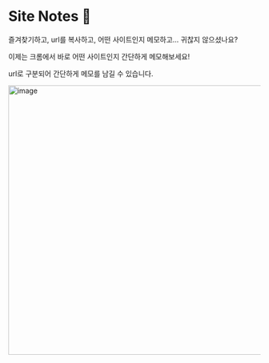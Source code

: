 # Site Notes 🤔

즐겨찾기하고, url를 복사하고, 어떤 사이트인지 메모하고... 귀찮지 않으셨나요?

이제는 크롬에서 바로 어떤 사이트인지 간단하게 메모해보세요!

url로 구분되어 간단하게 메모를 남길 수 있습니다.

<img width="538" alt="image" src="https://github.com/user-attachments/assets/b0230f52-747c-44ed-9923-0fde1458b596">
